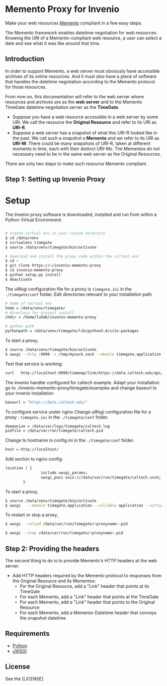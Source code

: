 # Memento Proxy for Invenio
Make your web resources [Memento](http://www.mementoweb.org) compliant in a few easy steps.

The Memento framework enables datetime negotiation for web resources. Knowing the URI of a Memento-compliant web resource, a user can select a date and see what it was like around that time.


## Introduction

In order to support Memento, a web server must obviously have accessible archives of its online resources. And it must also have a piece of software that handles the datetime negotiation according to the Memento protocol for those resources.




From now on, this documentation will refer to the web server where resources and archives are as the **web server** and to the Memento TimeGate datetime negotiation server as the **TimeGate**.

* Suppose you have a web resource accessible in a web server by some URI. We call the resource the **Original Resource** and refer to its URI as **URI-R**.
* Suppose a web server has a snapshot of what this URI-R looked like in the past. We call such a snapshot a **Memento** and we refer to its URI as **URI-M**. There could be many snapshots of URI-R, taken at different moments in time, each with their distinct URI-Ms.
The Mementos do not necessary need to be in the same web server as the Original Resources.


There are only two steps to make such resource Memento compliant.

## Step 1: Setting up Invenio Proxy

# Setup

The Invenio proxy software is downloaded, installed and run from within a Python Virtual Environment.
```bash

# create virtual env in your custom directory
$ cd /data/venv
$ virtualenv timegate
$ source /data/venv/timegate/bin/activate

# download and install the proxy code within the virtual env
$ cd ~
$ git clone https://~/invenio-memento-proxy
$ cd invenio-memento-proxy
$ python setup.py install
$ deactivate
```


The uWsgi configuration file for a proxy is `timegate.ini` in the `./timegate/conf` folder.
Edit directories relevant to your installation path
```bash
# home of vertual env
home = /data/venv/timegate/
# directory for project install
chdir = /home/ludab/invenio-memento-proxy

# python path
pythonpath = /data/venv/timegate/lib/python3.8/site-packages
```
To start a proxy,

```bash
$ source /data/venv/timegate/bin/activate
$ uwsgi --http :9999 -s /tmp/mysock.sock --module timegate.application --callable application --virtualenv /home/ludab/timegate/
```

Test that service is working:
```bash
curl   http://localhost:9999/timemap/link/https://data.caltech.edu/api/records/tds5b-9rs75/files/README.txt 
```
The invenio handler configured for caltech example. Adapt your installation 
go to ./invenio-memento-proxy/timegate/examples
and change baseurl to your invenio installation

```bash
baseurl = "https://data.caltech.edu/"
```
To configure service under nginx
Change  uWsgi configuration file for a proxy : `timegate.ini` in the `./timegate/conf` folder.
```bash
daemonize = /data/var/logs/timegate/caltech.log                                                                                                                                                                                        
pidfile = /data/var/run/timegate/caltech.pid
```
Change to hostname in config.ini in the `./timegate/conf` folder.
```bash
host = http://localhost/
```
Add section to nginx config:
```bash
location / {
                include uwsgi_params;
                uwsgi_pass unix:///data/var/run/timegate/caltech.sock;
        }
```        
To start a proxy,

```bash
$ source /data/venv/timegate/bin/activate
$ uwsgi   --module timegate.application --callable application --virtualenv /home/ludab/timegate/
```
To restart or stop a proxy,
```bash
$ uwsgi --reload /data/var/run/timegate/<proxyname>.pid

$ uwsgi --stop /data/var/run/timegate/<proxyname>.pid
```
## Step 2: Providing the headers
The second thing to do is to provide Memento's HTTP headers at the web server.
* Add HTTP headers required by the Memento protocol to responses from the Original Resource and its Mementos:
  - For the Original Resource, add a "Link" header that points at its TimeGate
  - For each Memento, add a "Link" header that points at the TimeGate
  - For each Memento, add a "Link" header that points to the Original Resource
  - For each Memento, add a Memento-Datetime header that conveys the snapshot datetime


## Requirements
* [Python](https://www.python.org)
* [uWSGI](http://uwsgi-docs.readthedocs.org/en/latest/)



## License
See the [LICENSE]

